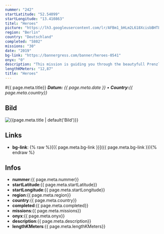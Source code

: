 ```yaml
---
nummer: "242"
startLatitude: "52.54099"
startLongitude: "13.410863"
titel: "Heroes"
picture: "https://lh3.googleusercontent.com/lr/AFBm1_bHLm2L618XcisbBHTL4GMv5iUQfDgTupSWSOW5D7sA3vuTneN7fJjBgFzBnobKn35ef0xtc3hDtOO0UU9YPgUTZg4_IGu0ECZUqTnNXmtWkxd_Z4tWtWLJG-KTnlxw5Cf1IygIX-spmZ33M0f8SBKNh8niVvXcaKPnWF8IWCHU83hq4H2RvymILd0ylXm9_Itom2Oksqx_q5QZ_tmaYuXn_jdbW1LCLB3O0o8kGvcG4huv8y_vp2u7XkH3-5rFmWSATYZMmkmX0mNI7SAOGYsMW1d2YRQGbH4x98EDwvK888LT2QWiAUo9FtehGdZvh42bCGsUke63ckTAgrfpyjVd58dhBNMvKWYF0JBTbndzTsH9u3w9C_1maEx-g5hPL5cmcNxskB-J9BJfKr3k4Xu4dH-xahGCejlIz6k8UtAPFBv8NK1sbRmLJZk_O6mKa5pXr5x_Jg2qd0Vqx_F9--DfIYYPy0IqqDUE1nIAVtF0Plcgv5UxbUEUCWWHTcNDuccZov6nFRw558cyFlCqYia3roqfgB-TG6e_suKoMF6pau888syEY9O-7b8EaYxHeRbYaVDZWD9F0yVmk2VVj5gfAUteG_btkwRuoXgUlPzn53j_bnlUc7Ul8FCcNTexoF_cYaYcwhH8ISIND2bW74MkUECxp0SIJeHWLK-TSEIgklqRZ2V3ZTc42SYpGVik7t4csrnNvQlpaHb4caKkbkFekBf4cQvGXpfmjDJllKB7EXU0hNQksZUT9JsF-N9gv0xnM6lAIkqw9Ad5LqHPht3fP3tdBkKNuvECdgZ7gg8GlkC2jR8DFKF-wFdS9nxGtcbpUxC9Lx9DEgrkTsVI7yW1IowpERE"
region: "Berlin"
country: "Deutschland"
completed: "5802"
missions: "30"
date: "2019"
bg-link: "https://bannergress.com/banner/heroes-0541"
onyx: "0"
description: "This mission is guiding you through the beautyfull Prenzlauer Berg Kiez in Berlin. It is part of Missionmosaik which gives you a really nice banner of the the Joker."
lengthKMeters: "12,87"
title: "Heroes"
---
```


#{{ page.meta.title}}
_**Datum:** {{ page.meta.date }} • **Country:**{{ page.meta.country}}_

## Bild
![{{page.meta.title | default('Bild')}}]({{page.meta.picture}})

## Links
- **bg-link**: {% raw %}[{{ page.meta.bg-link }}]({{ page.meta.bg-link }}){% endraw %}

## Infos
- **nummer**:{{ page.meta.nummer}}
- **startLatitude**:{{ page.meta.startLatitude}}
- **startLongitude**:{{ page.meta.startLongitude}}
- **region**:{{ page.meta.region}}
- **country**:{{ page.meta.country}}
- **completed**:{{ page.meta.completed}}
- **missions**:{{ page.meta.missions}}
- **onyx**:{{ page.meta.onyx}}
- **description**:{{ page.meta.description}}
- **lengthKMeters**:{{ page.meta.lengthKMeters}}

